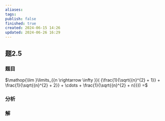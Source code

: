 ```yaml
---
aliases: 
tags: 
publish: false
finished: true
created: 2024-06-15 14:26
updated: 2024-06-26 16:29
---
```

## 题2.5
### 题目
$\mathop{\lim }\limits_{{n \rightarrow  \infty }}( {\frac{1}{\sqrt{{n}^{2} + 1}} + \frac{1}{\sqrt{{n}^{2} + 2}} + \cdots  + \frac{1}{\sqrt{{n}^{2} + n}}})  =$
### 分析

### 解